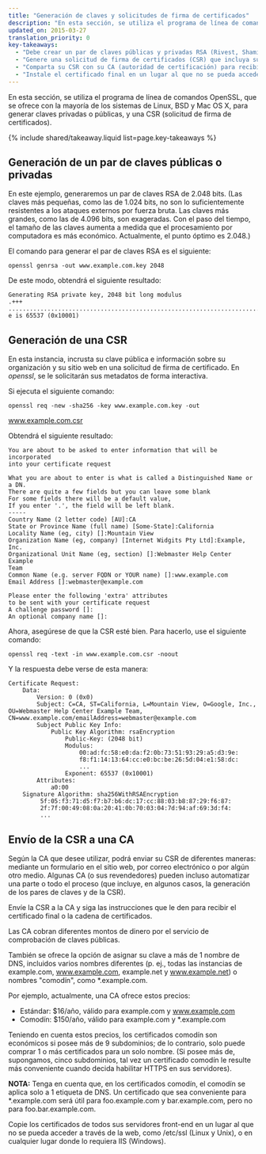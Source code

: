```yaml
---
title: "Generación de claves y solicitudes de firma de certificados"
description: "En esta sección, se utiliza el programa de línea de comandos OpenSSL, que se ofrece con la mayoría de los sistemas de Linux, BSD y Mac OS X, para generar claves privadas o públicas, y una CSR (solicitud de firma de certificados)"
updated_on: 2015-03-27
translation_priority: 0
key-takeaways:
  - "Debe crear un par de claves públicas y privadas RSA (Rivest, Shamir y Adleman) de 2.048&nbsp;bits."
  - "Genere una solicitud de firma de certificados (CSR) que incluya su clave pública."
  - "Comparta su CSR con su CA (autoridad de certificación) para recibir un certificado final o una cadena de certificados."
  - "Instale el certificado final en un lugar al que no se pueda acceder a través de la web, como /etc/ssl (Linux y Unix), o en cualquier lugar donde lo requiera IIS (Windows)."
---
```


<p class="intro">
  En esta sección, se utiliza el programa de línea de comandos OpenSSL, que se ofrece con la mayoría de los sistemas de Linux, BSD y Mac OS X, para generar claves privadas o públicas, y una CSR (solicitud de firma de certificados).
</p>

{% include shared/takeaway.liquid list=page.key-takeaways %}



## Generación de un par de claves públicas o privadas

En este ejemplo, generaremos un par de claves RSA de 2.048&nbsp;bits. (Las claves más pequeñas, como las de
1.024&nbsp;bits, no son lo suficientemente resistentes a los ataques externos por fuerza bruta. Las
claves más grandes, como las de 4.096&nbsp;bits, son exageradas. Con el paso del tiempo, el tamaño de las claves aumenta a medida que
el procesamiento por computadora es más económico. Actualmente, el punto óptimo es 2.048.)

El comando para generar el par de claves RSA es el siguiente:

    openssl genrsa -out www.example.com.key 2048

De este modo, obtendrá el siguiente resultado:

    Generating RSA private key, 2048 bit long modulus
    .+++
    .......................................................................................+++
    e is 65537 (0x10001)

## Generación de una CSR

En esta instancia, incrusta su clave pública e información sobre su organización
y su sitio web en una solicitud de firma de certificado. En *openssl*, se le solicitarán sus metadatos
de forma interactiva.

Si ejecuta el siguiente comando:

    openssl req -new -sha256 -key www.example.com.key -out
www.example.com.csr

Obtendrá el siguiente resultado:

    You are about to be asked to enter information that will be incorporated
    into your certificate request

    What you are about to enter is what is called a Distinguished Name or a DN.
    There are quite a few fields but you can leave some blank
    For some fields there will be a default value,
    If you enter '.', the field will be left blank.
    -----
    Country Name (2 letter code) [AU]:CA
    State or Province Name (full name) [Some-State]:California
    Locality Name (eg, city) []:Mountain View
    Organization Name (eg, company) [Internet Widgits Pty Ltd]:Example, Inc.
    Organizational Unit Name (eg, section) []:Webmaster Help Center Example
    Team
    Common Name (e.g. server FQDN or YOUR name) []:www.example.com
    Email Address []:webmaster@example.com

    Please enter the following 'extra' attributes
    to be sent with your certificate request
    A challenge password []:
    An optional company name []:

Ahora, asegúrese de que la CSR esté bien. Para hacerlo, use el siguiente comando:

    openssl req -text -in www.example.com.csr -noout

Y la respuesta debe verse de esta manera:

    Certificate Request:
        Data:
            Version: 0 (0x0)
            Subject: C=CA, ST=California, L=Mountain View, O=Google, Inc.,
    OU=Webmaster Help Center Example Team,
    CN=www.example.com/emailAddress=webmaster@example.com
            Subject Public Key Info:
                Public Key Algorithm: rsaEncryption
                    Public-Key: (2048 bit)
                    Modulus:
                        00:ad:fc:58:e0:da:f2:0b:73:51:93:29:a5:d3:9e:
                        f8:f1:14:13:64:cc:e0:bc:be:26:5d:04:e1:58:dc:
                        ...
                    Exponent: 65537 (0x10001)
            Attributes:
                a0:00
        Signature Algorithm: sha256WithRSAEncryption
             5f:05:f3:71:d5:f7:b7:b6:dc:17:cc:88:03:b8:87:29:f6:87:
             2f:7f:00:49:08:0a:20:41:0b:70:03:04:7d:94:af:69:3d:f4:
             ...

## Envío de la CSR a una CA

Según la CA que desee utilizar, podrá enviar 
su CSR de diferentes maneras: mediante un formulario en el sitio web, por correo electrónico o por algún otro
medio. Algunas CA (o sus revendedores) pueden incluso automatizar una parte o todo el proceso
(que incluye, en algunos casos, la generación de los pares de claves y de la CSR).

Envíe la CSR a la CA y siga las instrucciones que le den para recibir el
certificado final o la cadena de certificados.

Las CA cobran diferentes montos de dinero por el servicio de comprobación
de claves públicas.

También se ofrece la opción de asignar su clave a más de 1 nombre de DNS, incluidos
varios nombres diferentes (p.&nbsp;ej., todas las instancias de example.com, www.example.com, example.net
y www.example.net) o nombres &quot;comodín&quot;, como \*.example.com.

Por ejemplo, actualmente, una CA ofrece estos precios:

* Estándar: $16/año, válido para example.com y www.example.com
* Comodín: $150/año, válido para example.com y \*.example.com

Teniendo en cuenta estos precios, los certificados comodín son económicos si posee más de 9
subdominios; de lo contrario, solo puede comprar 1 o más certificados para un solo nombre. (Si
posee más de, supongamos, cinco subdominios, tal vez un certificado comodín
le resulte más conveniente cuando decida habilitar HTTPS en sus servidores).

**NOTA:** Tenga en cuenta que, en los certificados comodín, el comodín se aplica
solo a 1 etiqueta de DNS. Un certificado que sea conveniente para \*.example.com será útil para
foo.example.com y bar.example.com, pero no para foo.bar.example.com.

Copie los certificados de todos sus servidores front-end en un
lugar al que no se pueda acceder a través de la web, como /etc/ssl (Linux y Unix), o en cualquier lugar donde lo requiera IIS (Windows).

